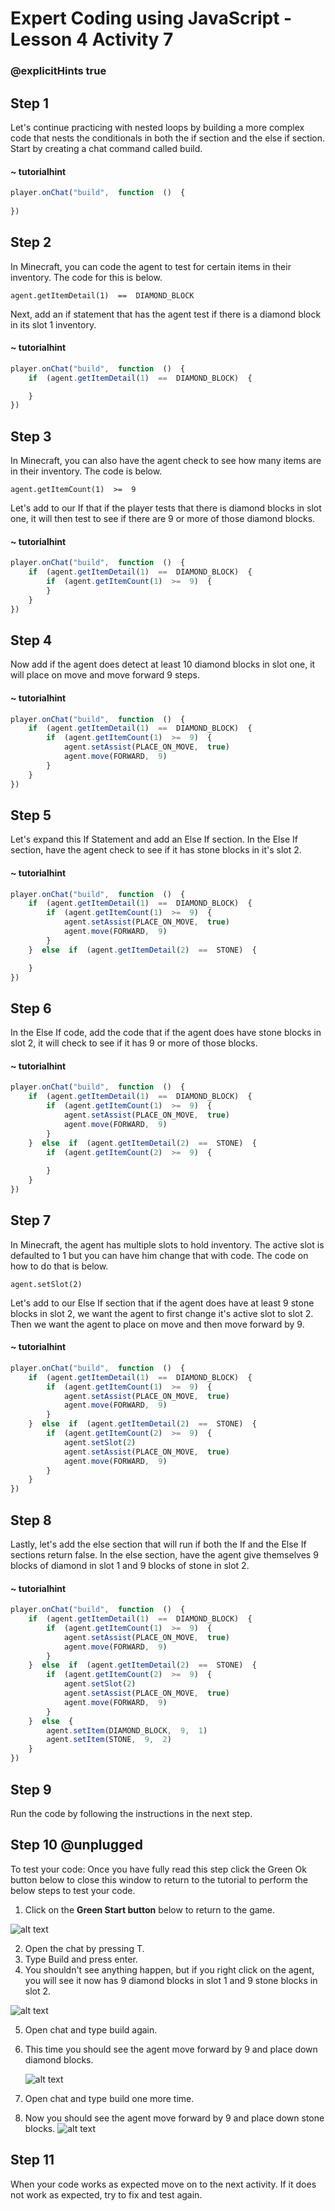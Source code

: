 # Expert Coding using JavaScript - Lesson 4 Activity 7
### @explicitHints true

## Step 1

Let's continue practicing with nested loops by building a  more complex code that nests the conditionals in both the if section and the else if section.  
Start by creating a chat command called build. 

#### ~ tutorialhint
```javascript 
player.onChat("build",  function  ()  {
	
})
```

## Step 2

In Minecraft, you can code the agent to test for certain items in their inventory.  The code for this is below. 

    agent.getItemDetail(1)  ==  DIAMOND_BLOCK


Next, add an if statement that has the agent test if there is a diamond block in its slot 1 inventory.



#### ~ tutorialhint
```javascript 
player.onChat("build",  function  ()  {
	if  (agent.getItemDetail(1)  ==  DIAMOND_BLOCK)  {

	}
})
```

## Step 3

In Minecraft, you can also have the agent check to see how many items are in their inventory.  The code is below. 

    agent.getItemCount(1)  >=  9

Let's add to our If that if the player tests that there is diamond blocks in slot one, it will then test to see if there are 9 or more of those diamond blocks. 

#### ~ tutorialhint
```javascript 
player.onChat("build",  function  ()  {
	if  (agent.getItemDetail(1)  ==  DIAMOND_BLOCK)  {
		if  (agent.getItemCount(1)  >=  9)  {
        }
    }			
})
```

## Step 4

Now add if the agent does detect at least 10 diamond blocks in slot one, it will place on move and move forward 9 steps.  

#### ~ tutorialhint
```javascript 
player.onChat("build",  function  ()  {
	if  (agent.getItemDetail(1)  ==  DIAMOND_BLOCK)  {
		if  (agent.getItemCount(1)  >=  9)  {
			agent.setAssist(PLACE_ON_MOVE,  true)
			agent.move(FORWARD,  9)
		}
	}
})
```

## Step 5

Let's expand this If Statement and add an Else If section.  In the Else If section, have the agent check to see if it has stone blocks in it's slot 2.  

#### ~ tutorialhint
```javascript 
player.onChat("build",  function  ()  {
	if  (agent.getItemDetail(1)  ==  DIAMOND_BLOCK)  {
		if  (agent.getItemCount(1)  >=  9)  {
			agent.setAssist(PLACE_ON_MOVE,  true)
			agent.move(FORWARD,  9)
		}
	}  else  if  (agent.getItemDetail(2)  ==  STONE)  {

	}
})	
```

## Step 6

In the Else If code, add the code that if the agent does have stone blocks in slot 2, it will check to see if it has 9 or more of those blocks.  

#### ~ tutorialhint
```javascript 
player.onChat("build",  function  ()  {
	if  (agent.getItemDetail(1)  ==  DIAMOND_BLOCK)  {
		if  (agent.getItemCount(1)  >=  9)  {
			agent.setAssist(PLACE_ON_MOVE,  true)
			agent.move(FORWARD,  9)
		}
	}  else  if  (agent.getItemDetail(2)  ==  STONE)  {
		if  (agent.getItemCount(2)  >=  9)  {
            
        }
    }
})
```

## Step 7

In Minecraft, the agent has multiple slots to hold inventory.  The active slot is defaulted to 1 but you can have him change that with code. The code on how to do that is below. 

    agent.setSlot(2)

Let's add to our Else If section that if the agent does have at least 9 stone blocks in slot 2, we want the agent to first change it's active slot to slot 2.  Then we want the agent to place on move and then move forward by 9. 

#### ~ tutorialhint
```javascript 
player.onChat("build",  function  ()  {
	if  (agent.getItemDetail(1)  ==  DIAMOND_BLOCK)  {
		if  (agent.getItemCount(1)  >=  9)  {
			agent.setAssist(PLACE_ON_MOVE,  true)
			agent.move(FORWARD,  9)
		}
	}  else  if  (agent.getItemDetail(2)  ==  STONE)  {
		if  (agent.getItemCount(2)  >=  9)  {
			agent.setSlot(2)
			agent.setAssist(PLACE_ON_MOVE,  true)
			agent.move(FORWARD,  9)
        }
    }
})
```

## Step 8

Lastly, let's add the else section that will run if both the If and the Else If sections return false. 
In the else section, have the agent give themselves 9 blocks of diamond in slot 1 and 9 blocks of stone in slot 2. 


#### ~ tutorialhint
```javascript 
player.onChat("build",  function  ()  {
	if  (agent.getItemDetail(1)  ==  DIAMOND_BLOCK)  {
		if  (agent.getItemCount(1)  >=  9)  {
			agent.setAssist(PLACE_ON_MOVE,  true)
			agent.move(FORWARD,  9)
		}
	}  else  if  (agent.getItemDetail(2)  ==  STONE)  {
		if  (agent.getItemCount(2)  >=  9)  {
			agent.setSlot(2)
			agent.setAssist(PLACE_ON_MOVE,  true)
			agent.move(FORWARD,  9)
		}
	}  else  {
		agent.setItem(DIAMOND_BLOCK,  9,  1)
		agent.setItem(STONE,  9,  2)
	}
})
```

## Step 9
Run the code by following the instructions in the next step.


## Step 10 @unplugged

To test your code:
Once you have fully read this step click the Green Ok button below to close this window to return to the tutorial to perform the below steps to test your code.

1. Click on the **Green Start button** below to return to the game.

  

![alt text](https://expertjs.codingcredentials.com/Lesson1/1.1/1.JPG?raw=true  "Start")

2.  Open the chat by pressing T. 
3. Type Build and press enter. 
4. You shouldn't see anything happen, but if you right click on the agent, you will see it now has 9 diamond blocks in slot 1 and 9 stone blocks in slot 2. 
   
![alt text](https://expertjs.codingcredentials.com/Lesson4/4.3/4.3.1d.png?raw=true  "code")

5. Open chat and type build again. 
6. This time you should see the agent move forward by 9 and place down diamond blocks. 
   
   ![alt text](https://expertjs.codingcredentials.com/Lesson4/4.3/4.3.1e.png?raw=true  "code")

7. Open chat and type build one more time. 
8. Now you should see the agent move forward by 9 and place down stone blocks. 
 ![alt text](https://expertjs.codingcredentials.com/Lesson4/4.3/4.3.1f.png?raw=true  "code")

## Step 11

When your code works as expected move on to the next activity.
If it does not work as expected, try to fix and test again.